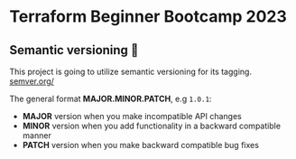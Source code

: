 # Terraform Beginner Bootcamp 2023

## Semantic versioning :mage:

This project is going to utilize semantic versioning for its tagging. [semver.org/](https://semver.org/)

The general format
**MAJOR.MINOR.PATCH**, e.g `1.0.1`:

- **MAJOR** version when you make incompatible API changes
- **MINOR** version when you add functionality in a backward compatible manner
- **PATCH** version when you make backward compatible bug fixes